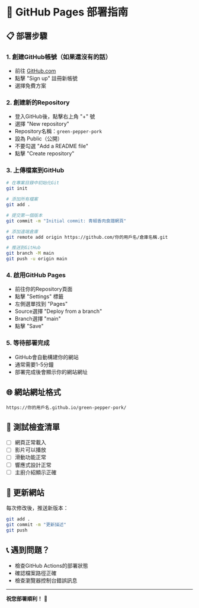 # 🚀 GitHub Pages 部署指南

## 📋 部署步驟

### 1. 創建GitHub帳號（如果還沒有的話）
- 前往 [GitHub.com](https://github.com)
- 點擊 "Sign up" 註冊新帳號
- 選擇免費方案

### 2. 創建新的Repository
- 登入GitHub後，點擊右上角 "+" 號
- 選擇 "New repository"
- Repository名稱：`green-pepper-pork`
- 設為 Public（公開）
- 不要勾選 "Add a README file"
- 點擊 "Create repository"

### 3. 上傳檔案到GitHub
```bash
# 在專案目錄中初始化Git
git init

# 添加所有檔案
git add .

# 提交第一個版本
git commit -m "Initial commit: 青椒香肉食譜網頁"

# 添加遠端倉庫
git remote add origin https://github.com/你的用戶名/倉庫名稱.git

# 推送到GitHub
git branch -M main
git push -u origin main
```

### 4. 啟用GitHub Pages
- 前往你的Repository頁面
- 點擊 "Settings" 標籤
- 左側選單找到 "Pages"
- Source選擇 "Deploy from a branch"
- Branch選擇 "main"
- 點擊 "Save"

### 5. 等待部署完成
- GitHub會自動構建你的網站
- 通常需要1-5分鐘
- 部署完成後會顯示你的網站網址

## 🌐 網站網址格式
```
https://你的用戶名.github.io/green-pepper-pork/
```

## 📱 測試檢查清單
- [ ] 網頁正常載入
- [ ] 影片可以播放
- [ ] 滑動功能正常
- [ ] 響應式設計正常
- [ ] 主廚介紹顯示正確

## 🔧 更新網站
每次修改後，推送新版本：
```bash
git add .
git commit -m "更新描述"
git push
```

## 📞 遇到問題？
- 檢查GitHub Actions的部署狀態
- 確認檔案路徑正確
- 檢查瀏覽器控制台錯誤訊息

---

**祝您部署順利！** 🎉
